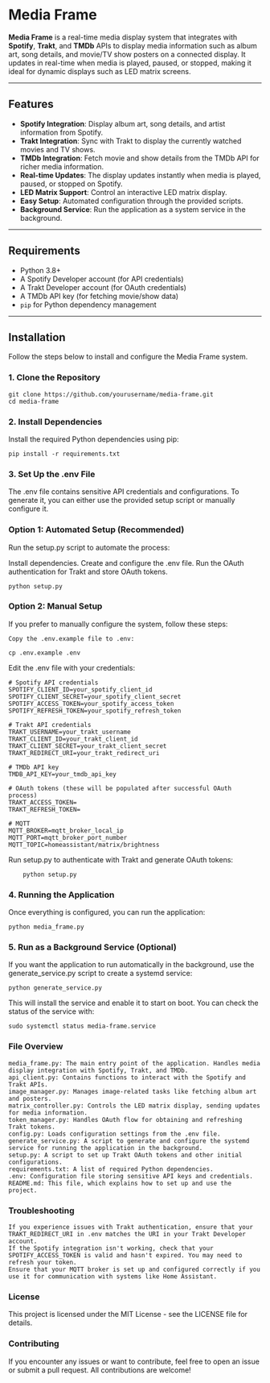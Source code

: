 # Media Frame

**Media Frame** is a real-time media display system that integrates with **Spotify**, **Trakt**, and **TMDb** APIs to display media information such as album art, song details, and movie/TV show posters on a connected display. It updates in real-time when media is played, paused, or stopped, making it ideal for dynamic displays such as LED matrix screens.

---

## Features

- **Spotify Integration**: Display album art, song details, and artist information from Spotify.
- **Trakt Integration**: Sync with Trakt to display the currently watched movies and TV shows.
- **TMDb Integration**: Fetch movie and show details from the TMDb API for richer media information.
- **Real-time Updates**: The display updates instantly when media is played, paused, or stopped on Spotify.
- **LED Matrix Support**: Control an interactive LED matrix display.
- **Easy Setup**: Automated configuration through the provided scripts.
- **Background Service**: Run the application as a system service in the background.

---

## Requirements

- Python 3.8+
- A Spotify Developer account (for API credentials)
- A Trakt Developer account (for OAuth credentials)
- A TMDb API key (for fetching movie/show data)
- `pip` for Python dependency management

---

## Installation

Follow the steps below to install and configure the Media Frame system.

### 1. Clone the Repository

```
git clone https://github.com/yourusername/media-frame.git
cd media-frame
```

### 2. Install Dependencies

Install the required Python dependencies using pip:
```
pip install -r requirements.txt
```
### 3. Set Up the .env File

The .env file contains sensitive API credentials and configurations. To generate it, you can either use the provided setup script or manually configure it.
### Option 1: Automated Setup (Recommended)

Run the setup.py script to automate the process:

Install dependencies.
Create and configure the .env file.
Run the OAuth authentication for Trakt and store OAuth tokens.
```
python setup.py
```
### Option 2: Manual Setup

If you prefer to manually configure the system, follow these steps:

    Copy the .env.example file to .env:
```
cp .env.example .env
```
Edit the .env file with your credentials:
```
# Spotify API credentials
SPOTIFY_CLIENT_ID=your_spotify_client_id
SPOTIFY_CLIENT_SECRET=your_spotify_client_secret
SPOTIFY_ACCESS_TOKEN=your_spotify_access_token
SPOTIFY_REFRESH_TOKEN=your_spotify_refresh_token

# Trakt API credentials
TRAKT_USERNAME=your_trakt_username
TRAKT_CLIENT_ID=your_trakt_client_id
TRAKT_CLIENT_SECRET=your_trakt_client_secret
TRAKT_REDIRECT_URI=your_trakt_redirect_uri

# TMDb API key
TMDB_API_KEY=your_tmdb_api_key

# OAuth tokens (these will be populated after successful OAuth process)
TRAKT_ACCESS_TOKEN=
TRAKT_REFRESH_TOKEN=

# MQTT
MQTT_BROKER=mqtt_broker_local_ip
MQTT_PORT=mqtt_broker_port_number
MQTT_TOPIC=homeassistant/matrix/brightness
```
Run setup.py to authenticate with Trakt and generate OAuth tokens:
```
    python setup.py
```
### 4. Running the Application

Once everything is configured, you can run the application:
```
python media_frame.py
```
### 5. Run as a Background Service (Optional)

If you want the application to run automatically in the background, use the generate_service.py script to create a systemd service:
```
python generate_service.py
```
This will install the service and enable it to start on boot. You can check the status of the service with:
```
sudo systemctl status media-frame.service
```
### File Overview

    media_frame.py: The main entry point of the application. Handles media display integration with Spotify, Trakt, and TMDb.
    api_client.py: Contains functions to interact with the Spotify and Trakt APIs.
    image_manager.py: Manages image-related tasks like fetching album art and posters.
    matrix_controller.py: Controls the LED matrix display, sending updates for media information.
    token_manager.py: Handles OAuth flow for obtaining and refreshing Trakt tokens.
    config.py: Loads configuration settings from the .env file.
    generate_service.py: A script to generate and configure the systemd service for running the application in the background.
    setup.py: A script to set up Trakt OAuth tokens and other initial configurations.
    requirements.txt: A list of required Python dependencies.
    .env: Configuration file storing sensitive API keys and credentials.
    README.md: This file, which explains how to set up and use the project.

### Troubleshooting

    If you experience issues with Trakt authentication, ensure that your TRAKT_REDIRECT_URI in .env matches the URI in your Trakt Developer account.
    If the Spotify integration isn't working, check that your SPOTIFY_ACCESS_TOKEN is valid and hasn't expired. You may need to refresh your token.
    Ensure that your MQTT broker is set up and configured correctly if you use it for communication with systems like Home Assistant.

### License

This project is licensed under the MIT License - see the LICENSE file for details.

### Contributing

If you encounter any issues or want to contribute, feel free to open an issue or submit a pull request. All contributions are welcome!
